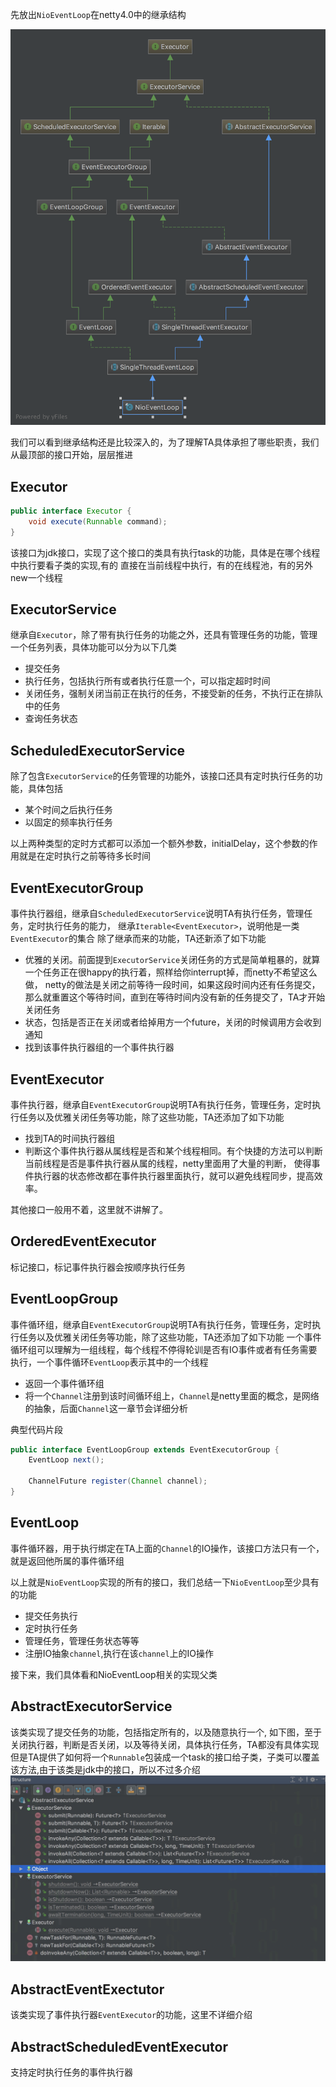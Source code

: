 先放出`NioEventLoop`在netty4.0中的继承结构

![image](images/NioEventLoop.png)

我们可以看到继承结构还是比较深入的，为了理解TA具体承担了哪些职责，我们从最顶部的接口开始，层层推进

## Executor

```java
public interface Executor {
    void execute(Runnable command);
}
```

该接口为jdk接口，实现了这个接口的类具有执行task的功能，具体是在哪个线程中执行要看子类的实现,有的
直接在当前线程中执行，有的在线程池，有的另外new一个线程

## ExecutorService

继承自`Executor`，除了带有执行任务的功能之外，还具有管理任务的功能，管理一个任务列表，具体功能可以分为以下几类
- 提交任务
- 执行任务，包括执行所有或者执行任意一个，可以指定超时时间
- 关闭任务，强制关闭当前正在执行的任务，不接受新的任务，不执行正在排队中的任务
- 查询任务状态

## ScheduledExecutorService
除了包含`ExecutorService`的任务管理的功能外，该接口还具有定时执行任务的功能，具体包括

- 某个时间之后执行任务
- 以固定的频率执行任务

以上两种类型的定时方式都可以添加一个额外参数，initialDelay，这个参数的作用就是在定时执行之前等待多长时间

## EventExecutorGroup
事件执行器组，继承自`ScheduledExecutorService`说明TA有执行任务，管理任务，定时执行任务的能力，
继承`Iterable<EventExecutor>`，说明他是一类`EventExecutor`的集合
除了继承而来的功能，TA还新添了如下功能

- 优雅的关闭。前面提到`ExecutorService`关闭任务的方式是简单粗暴的，就算一个任务正在很happy的执行着，照样给你interrupt掉，而netty不希望这么做，
netty的做法是关闭之前等待一段时间，如果这段时间内还有任务提交，那么就重置这个等待时间，直到在等待时间内没有新的任务提交了，TA才开始关闭任务
- 状态，包括是否正在关闭或者给掉用方一个future，关闭的时候调用方会收到通知
- 找到该事件执行器组的一个事件执行器

## EventExecutor
事件执行器，继承自`EventExecutorGroup`说明TA有执行任务，管理任务，定时执行任务以及优雅关闭任务等功能，除了这些功能，TA还添加了如下功能

- 找到TA的时间执行器组
- 判断这个事件执行器从属线程是否和某个线程相同。有个快捷的方法可以判断当前线程是否是事件执行器从属的线程，netty里面用了大量的判断，
使得事件执行器的状态修改都在事件执行器里面执行，就可以避免线程同步，提高效率。

其他接口一般用不着，这里就不讲解了。

## OrderedEventExecutor
标记接口，标记事件执行器会按顺序执行任务

## EventLoopGroup
事件循环组，继承自`EventExecutorGroup`说明TA有执行任务，管理任务，定时执行任务以及优雅关闭任务等功能，除了这些功能，TA还添加了如下功能
一个事件循环组可以理解为一组线程，每个线程不停得轮训是否有IO事件或者有任务需要执行，一个事件循环`EventLoop`表示其中的一个线程
- 返回一个事件循环组
- 将一个`Channel`注册到该时间循环组上，`Channel`是netty里面的概念，是网络的抽象，后面`Channel`这一章节会详细分析

典型代码片段
```java
public interface EventLoopGroup extends EventExecutorGroup {
    EventLoop next();
    
    ChannelFuture register(Channel channel);
}
```

## EventLoop
事件循环器，用于执行绑定在TA上面的`Channel`的IO操作，该接口方法只有一个，就是返回他所属的事件循环组

以上就是`NioEventLoop`实现的所有的接口，我们总结一下`NioEventLoop`至少具有的功能
- 提交任务执行
- 定时执行任务
- 管理任务，管理任务状态等等
- 注册IO抽象`channel`,执行在该`channel`上的IO操作

接下来，我们具体看和NioEventLoop相关的实现父类

## AbstractExecutorService
该类实现了提交任务的功能，包括指定所有的，以及随意执行一个, 如下图，至于关闭执行器，判断是否关闭，以及等待关闭，具体执行任务，TA都没有具体实现
但是TA提供了如何将一个`Runnable`包装成一个task的接口给子类，子类可以覆盖该方法,由于该类是jdk中的接口，所以不过多介绍
![image](images/AbstractExecutorService.png)

## AbstractEventExectutor
该类实现了事件执行器`EventExecutor`的功能，这里不详细介绍

## AbstractScheduledEventExecutor
支持定时执行任务的事件执行器








